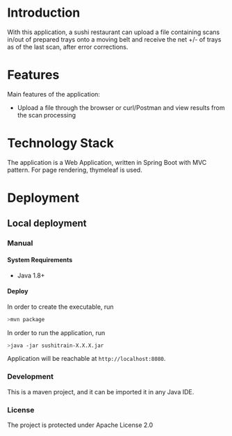 # Introduction
With this application, a sushi restaurant can upload a file containing scans in/out of prepared trays onto a moving belt and receive the net +/- of trays as of the last scan, after error corrections.

# Features
Main features of the application:
- Upload a file through the browser or curl/Postman and view results from the scan processing

# Technology Stack
The application is a Web Application, written in Spring Boot with MVC pattern.
For page rendering, thymeleaf is used.

# Deployment

## Local deployment

### Manual

#### System Requirements
- Java 1.8+

#### Deploy
In order to create the executable, run
```bash
>mvn package
```

In order to run the application, run
```bash
>java -jar sushitrain-X.X.X.jar
```
Application will be reachable at `http://localhost:8080`.


### Development
This is a maven project, and it can be imported it in any Java IDE.

### License
The project is protected under Apache License 2.0